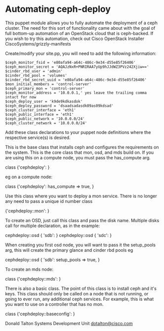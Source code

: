 Automating ceph-deploy
================================

This puppet module allows you to fully automate the deployment of a ceph cluster. The need for this sort of functionality came about with the goal of full bottom-up automation of an OpenStack cloud that is ceph-backed. If you wish to try this automation, check out Cisco OpenStack Installer CiscoSystems/grizzly-manifests


Create/modify your site.pp, you will need to add the following information:

    $ceph_monitor_fsid = 'e80afa94-a64c-486c-9e34-d55e85f26406'
    $ceph_monitor_secret = 'AQAJzNxR+PNRIRAA7yUp9hJJdWZ3PVz242Xjiw=='
    $cinder_rbd_user = 'admin'
    $cinder_rbd_pool = 'volumes'
    $cinder_rbd_secret_uuid = 'e80afa94-a64c-486c-9e34-d55e85f26406'
    $mon_initial_members = 'control-server'
    $ceph_primary_mon = 'control-server'
    $ceph_monitor_address = '10.0.0.1,' yes leave the trailing comma intact for now
    $ceph_deploy_user = 'k9de9kdkasdok'
    $ceph_deploy_password = 'dsaadsadasdk09as09kdsad'
    $ceph_cluster_interface = 'eth1'
    $ceph_public_interface = 'eth1'
    $ceph_public_network = '10.0.0.0/24'
    $ceph_cluster_network = '10.0.0.0/24'


Add these class declarations to your puppet node definitions where the respective service(s) is desired.

This is the base class that installs ceph and configures the requirements on the system. This is the core class that mon, osd, and mds build on. If you are using this on a compute node, you must pass the has_compute arg.

class {'cephdeploy': }

eg on a compute node:

class {'cephdeploy': has_compute => true, }

Use this class where you want to deploy a mon service. There is no longer any need to pass a unique id number class

{'cephdeploy::mon': }

To create an OSD, just call this class and pass the disk name. Multiple disks call for multiple declaration, as in the example:

cephdeploy::osd { 'sdb': } cephdeploy::osd { 'sdc': }

When creating you first osd node, you will want to pass it the setup_pools arg, this will create the primary glance and cinder rbd pools eg

cephdeploy::osd { 'sdb': setup_pools => true, }

To create an mds node:

class {'cephdeploy::mds': }

There is also a basic class. The point of this class is to install ceph and it's keys. This class should only be called on a node that is not running, or going to ever run, any additional ceph services. For example, this is what you want to use on a controller that has no mon.

class {'cephdeploy::baseconfig': }

Donald Talton
Systems Development Unit
dotalton@cisco.com
